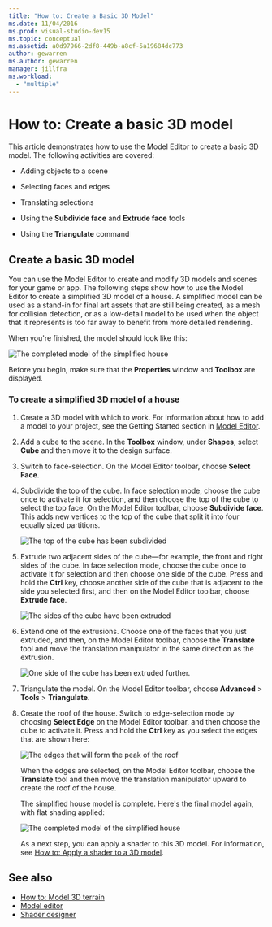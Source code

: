 ```yaml
---
title: "How to: Create a Basic 3D Model"
ms.date: 11/04/2016
ms.prod: visual-studio-dev15
ms.topic: conceptual
ms.assetid: a0d97966-2df8-449b-a8cf-5a19684dc773
author: gewarren
ms.author: gewarren
manager: jillfra
ms.workload:
  - "multiple"
---
```

# How to: Create a basic 3D model

This article demonstrates how to use the Model Editor to create a basic 3D model. The following activities are covered:

-   Adding objects to a scene

-   Selecting faces and edges

-   Translating selections

-   Using the **Subdivide face** and **Extrude face** tools

-   Using the **Triangulate** command

## Create a basic 3D model
 You can use the Model Editor to create and modify 3D models and scenes for your game or app. The following steps show how to use the Model Editor to create a simplified 3D model of a house. A simplified model can be used as a stand-in for final art assets that are still being created, as a mesh for collision detection, or as a low-detail model to be used when the object that it represents is too far away to benefit from more detailed rendering.

 When you're finished, the model should look like this:

 ![The completed model of the simplified house](../designers/media/gfx_model_demo_house_final.png)

 Before you begin, make sure that the **Properties** window and **Toolbox** are displayed.

### To create a simplified 3D model of a house

1. Create a 3D model with which to work. For information about how to add a model to your project, see the Getting Started section in [Model Editor](../designers/model-editor.md).

2. Add a cube to the scene. In the **Toolbox** window, under **Shapes**, select **Cube** and then move it to the design surface.

3. Switch to face-selection. On the Model Editor toolbar, choose **Select Face**.

4. Subdivide the top of the cube. In face selection mode, choose the cube once to activate it for selection, and then choose the top of the cube to select the top face. On the Model Editor toolbar, choose **Subdivide face**. This adds new vertices to the top of the cube that split it into four equally sized partitions.

    ![The top of the cube has been subdivided](../designers/media/gfx_model_demo_house_subdiv.png)

5. Extrude two adjacent sides of the cube—for example, the front and right sides of the cube. In face selection mode, choose the cube once to activate it for selection and then choose one side of the cube. Press and hold the **Ctrl** key, choose another side of the cube that is adjacent to the side you selected first, and then on the Model Editor toolbar, choose **Extrude face**.

    ![The sides of the cube have been extruded](../designers/media/gfx_model_demo_house_extrude.png)

6. Extend one of the extrusions. Choose one of the faces that you just extruded, and then, on the Model Editor toolbar, choose the **Translate** tool and move the translation manipulator in the same direction as the extrusion.

    ![One side of the cube has been extruded further.](../designers/media/gfx_model_demo_house_extend.png)

7. Triangulate the model. On the Model Editor toolbar, choose **Advanced** > **Tools** > **Triangulate**.

8. Create the roof of the house. Switch to edge-selection mode by choosing **Select Edge** on the Model Editor toolbar, and then choose the cube to activate it. Press and hold the **Ctrl** key as you select the edges that are shown here:

    ![The edges that will form the peak of the roof](../designers/media/gfx_model_demo_house_edges.png)

    When the edges are selected, on the Model Editor toolbar, choose the **Translate** tool and then move the translation manipulator upward to create the roof of the house.

   The simplified house model is complete. Here's the final model again, with flat shading applied:

   ![The completed model of the simplified house](../designers/media/gfx_model_demo_house_final.png)

   As a next step, you can apply a shader to this 3D model. For information, see [How to: Apply a shader to a 3D model](../designers/how-to-apply-a-shader-to-a-3-d-model.md).

## See also

- [How to: Model 3D terrain](../designers/how-to-model-3-d-terrain.md)
- [Model editor](../designers/model-editor.md)
- [Shader designer](../designers/shader-designer.md)
